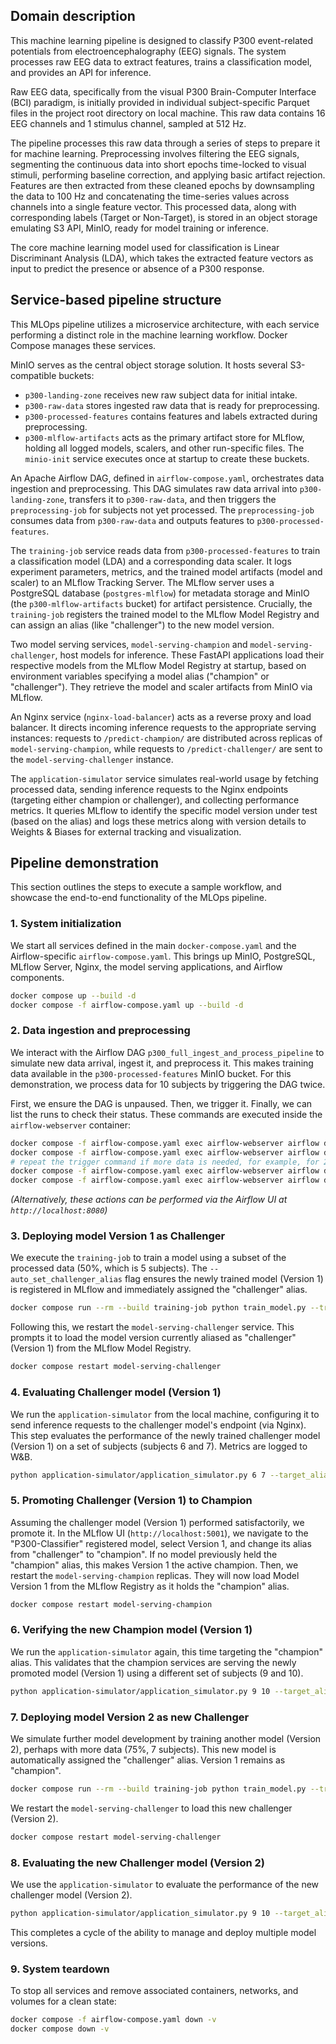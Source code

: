## Domain description

This machine learning pipeline is designed to classify P300 event-related potentials from electroencephalography (EEG) signals. The system processes raw EEG data to extract features, trains a classification model, and provides an API for inference.

Raw EEG data, specifically from the visual P300 Brain-Computer Interface (BCI) paradigm, is initially provided in individual subject-specific Parquet files in the project root directory on local machine. This raw data contains 16 EEG channels and 1 stimulus channel, sampled at 512 Hz.

The pipeline processes this raw data through a series of steps to prepare it for machine learning. Preprocessing involves filtering the EEG signals, segmenting the continuous data into short epochs time-locked to visual stimuli, performing baseline correction, and applying basic artifact rejection. Features are then extracted from these cleaned epochs by downsampling the data to 100 Hz and concatenating the time-series values across channels into a single feature vector. This processed data, along with corresponding labels (Target or Non-Target), is stored in an object storage emulating S3 API, MinIO, ready for model training or inference.

The core machine learning model used for classification is Linear Discriminant Analysis (LDA), which takes the extracted feature vectors as input to predict the presence or absence of a P300 response.

## Service-based pipeline structure

This MLOps pipeline utilizes a microservice architecture, with each service performing a distinct role in the machine learning workflow. Docker Compose manages these services.

MinIO serves as the central object storage solution. It hosts several S3-compatible buckets:
*   `p300-landing-zone` receives new raw subject data for initial intake.
*   `p300-raw-data` stores ingested raw data that is ready for preprocessing.
*   `p300-processed-features` contains features and labels extracted during preprocessing.
*   `p300-mlflow-artifacts` acts as the primary artifact store for MLflow, holding all logged models, scalers, and other run-specific files.
The `minio-init` service executes once at startup to create these buckets.

An Apache Airflow DAG, defined in `airflow-compose.yaml`, orchestrates data ingestion and preprocessing. This DAG simulates raw data arrival into `p300-landing-zone`, transfers it to `p300-raw-data`, and then triggers the `preprocessing-job` for subjects not yet processed. The `preprocessing-job` consumes data from `p300-raw-data` and outputs features to `p300-processed-features`.

The `training-job` service reads data from `p300-processed-features` to train a classification model (LDA) and a corresponding data scaler. It logs experiment parameters, metrics, and the trained model artifacts (model and scaler) to an MLflow Tracking Server. The MLflow server uses a PostgreSQL database (`postgres-mlflow`) for metadata storage and MinIO (the `p300-mlflow-artifacts` bucket) for artifact persistence. Crucially, the `training-job` registers the trained model to the MLflow Model Registry and can assign an alias (like "challenger") to the new model version.

Two model serving services, `model-serving-champion` and `model-serving-challenger`, host models for inference. These FastAPI applications load their respective models from the MLflow Model Registry at startup, based on environment variables specifying a model alias ("champion" or "challenger"). They retrieve the model and scaler artifacts from MinIO via MLflow.

An Nginx service (`nginx-load-balancer`) acts as a reverse proxy and load balancer. It directs incoming inference requests to the appropriate serving instances: requests to `/predict-champion/` are distributed across replicas of `model-serving-champion`, while requests to `/predict-challenger/` are sent to the `model-serving-challenger` instance.

The `application-simulator` service simulates real-world usage by fetching processed data, sending inference requests to the Nginx endpoints (targeting either champion or challenger), and collecting performance metrics. It queries MLflow to identify the specific model version under test (based on the alias) and logs these metrics along with version details to Weights & Biases for external tracking and visualization.

## Pipeline demonstration

This section outlines the steps to execute a sample workflow, and showcase the end-to-end functionality of the MLOps pipeline.

### 1. System initialization
We start all services defined in the main `docker-compose.yaml` and the Airflow-specific `airflow-compose.yaml`. This brings up MinIO, PostgreSQL, MLflow Server, Nginx, the model serving applications, and Airflow components.
   ```bash
   docker compose up --build -d
   docker compose -f airflow-compose.yaml up --build -d
   ```

### 2. Data ingestion and preprocessing
We interact with the Airflow DAG `p300_full_ingest_and_process_pipeline` to simulate new data arrival, ingest it, and preprocess it. This makes training data available in the `p300-processed-features` MinIO bucket. For this demonstration, we process data for 10 subjects by triggering the DAG twice.

First, we ensure the DAG is unpaused. Then, we trigger it. Finally, we can list the runs to check their status. These commands are executed inside the `airflow-webserver` container:
   ```bash
   docker compose -f airflow-compose.yaml exec airflow-webserver airflow dags unpause p300_full_ingest_and_process_pipeline
   docker compose -f airflow-compose.yaml exec airflow-webserver airflow dags trigger p300_full_ingest_and_process_pipeline
   # repeat the trigger command if more data is needed, for example, for 2 runs:
   docker compose -f airflow-compose.yaml exec airflow-webserver airflow dags trigger p300_full_ingest_and_process_pipeline 
   docker compose -f airflow-compose.yaml exec airflow-webserver airflow dags list-runs -d p300_full_ingest_and_process_pipeline
   ```
   *(Alternatively, these actions can be performed via the Airflow UI at `http://localhost:8080`)*

### 3. Deploying model Version 1 as Challenger
We execute the `training-job` to train a model using a subset of the processed data (50%, which is 5 subjects). The `--auto_set_challenger_alias` flag ensures the newly trained model (Version 1) is registered in MLflow and immediately assigned the "challenger" alias.
   ```bash
   docker compose run --rm --build training-job python train_model.py --training_subjects_percentage 0.5 --auto_set_challenger_alias
   ```
Following this, we restart the `model-serving-challenger` service. This prompts it to load the model version currently aliased as "challenger" (Version 1) from the MLflow Model Registry.
   ```bash
   docker compose restart model-serving-challenger
   ```

### 4. Evaluating Challenger model (Version 1)
We run the `application-simulator` from the local machine, configuring it to send inference requests to the challenger model's endpoint (via Nginx). This step evaluates the performance of the newly trained challenger model (Version 1) on a set of subjects (subjects 6 and 7). Metrics are logged to W&B.
   ```bash
   python application-simulator/application_simulator.py 6 7 --target_alias challenger --base_url http://localhost --mlflow_tracking_uri http://localhost:5001
   ```

### 5. Promoting Challenger (Version 1) to Champion
Assuming the challenger model (Version 1) performed satisfactorily, we promote it. In the MLflow UI (`http://localhost:5001`), we navigate to the "P300-Classifier" registered model, select Version 1, and change its alias from "challenger" to "champion". If no model previously held the "champion" alias, this makes Version 1 the active champion.
   Then, we restart the `model-serving-champion` replicas. They will now load Model Version 1 from the MLflow Registry as it holds the "champion" alias.
   ```bash
   docker compose restart model-serving-champion
   ```

### 6. Verifying the new Champion model (Version 1)
We run the `application-simulator` again, this time targeting the "champion" alias. This validates that the champion services are serving the newly promoted model (Version 1) using a different set of subjects (9 and 10).
   ```bash
   python application-simulator/application_simulator.py 9 10 --target_alias champion --base_url http://localhost --mlflow_tracking_uri http://localhost:5001
   ```

### 7. Deploying model Version 2 as new Challenger
We simulate further model development by training another model (Version 2), perhaps with more data (75%, 7 subjects). This new model is automatically assigned the "challenger" alias. Version 1 remains as "champion".
   ```bash
   docker compose run --rm --build training-job python train_model.py --training_subjects_percentage 0.75 --auto_set_challenger_alias
   ```
We restart the `model-serving-challenger` to load this new challenger (Version 2).
   ```bash
   docker compose restart model-serving-challenger
   ```

### 8. Evaluating the new Challenger model (Version 2)
We use the `application-simulator` to evaluate the performance of the new challenger model (Version 2).
   ```bash
   python application-simulator/application_simulator.py 9 10 --target_alias challenger --base_url http://localhost --mlflow_tracking_uri http://localhost:5001
   ```
 This completes a cycle of the ability to manage and deploy multiple model versions.

### 9. System teardown
To stop all services and remove associated containers, networks, and volumes for a clean state:
   ```bash
   docker compose -f airflow-compose.yaml down -v
   docker compose down -v
   ```
